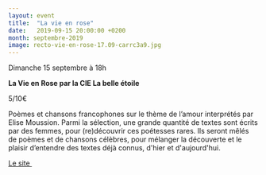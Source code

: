 ```yaml
---
layout: event
title:  "La vie en rose"
date:   2019-09-15 20:00:00 +0200
month: septembre-2019
image: recto-vie-en-rose-17.09-carrc3a9.jpg
---
```





 Dimanche 15 septembre à 18h

 **La Vie en Rose par la CIE La belle étoile**

 5/10€

 Poèmes et chansons francophones sur le thème de l’amour interprétés par Elise Moussion. Parmi la sélection, une grande quantité de textes sont écrits par des femmes, pour (re)découvrir ces poétesses rares. Ils seront mêlés de poèmes et de chansons célèbres, pour mélanger la découverte et le plaisir d’entendre des textes déjà connus, d'hier et d'aujourd'hui.

 
<a href="http://www.cielabelleetoile.com/la-vie-en-rose/">Le site </a>